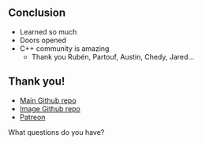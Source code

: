 <div>

## Conclusion

* Learned so much
* Doors opened
* C++ community is amazing
  * Thank you Rubén, Partouf, Austin, Chedy, Jared...
</div><!-- .element: class="white-bg" -->


<div>

## Thank you!

* [Main Github repo](https://github.com/mattgodbolt/compiler-explorer)
* [Image Github repo](https://github.com/mattgodbolt/compiler-explorer-image)
* [Patreon](https://patreon.com/mattgodbolt)

What questions do you have?

</div><!-- .element: class="white-bg" -->
